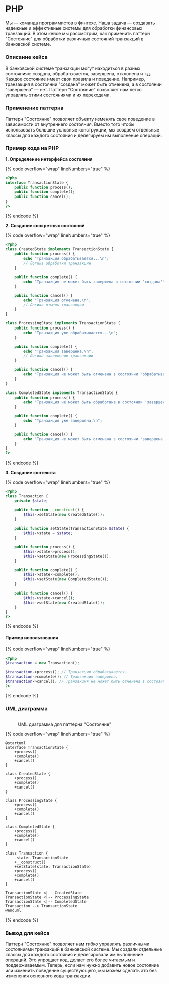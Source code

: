 # PHP

Мы — команда программистов в финтехе. Наша задача — создавать надежные и эффективные системы для обработки финансовых транзакций. В этом кейсе мы рассмотрим, как применить паттерн "Состояние" для обработки различных состояний транзакций в банковской системе.

### Описание кейса

В банковской системе транзакции могут находиться в разных состояниях: создана, обрабатывается, завершена, отклонена и т.д. Каждое состояние имеет свои правила и поведение. Например, транзакция в состоянии "создана" может быть отменена, а в состоянии "завершена" — нет. Паттерн "Состояние" позволяет нам легко управлять этими состояниями и их переходами.

### Применение паттерна

Паттерн "Состояние" позволяет объекту изменять свое поведение в зависимости от внутреннего состояния. Вместо того чтобы использовать большие условные конструкции, мы создаем отдельные классы для каждого состояния и делегируем им выполнение операций.

### Пример кода на PHP

**1. Определение интерфейса состояния**

{% code overflow="wrap" lineNumbers="true" %}
```php
<?php
interface TransactionState {
    public function process();
    public function complete();
    public function cancel();
}
?>
```
{% endcode %}

**2. Создание конкретных состояний**

{% code overflow="wrap" lineNumbers="true" %}
```php
<?php
class CreatedState implements TransactionState {
    public function process() {
        echo "Транзакция обрабатывается...\n";
        // Логика обработки транзакции
    }

    public function complete() {
        echo "Транзакция не может быть завершена в состоянии 'создана'\n";
    }

    public function cancel() {
        echo "Транзакция отменена.\n";
        // Логика отмены транзакции
    }
}

class ProcessingState implements TransactionState {
    public function process() {
        echo "Транзакция уже обрабатывается...\n";
    }

    public function complete() {
        echo "Транзакция завершена.\n";
        // Логика завершения транзакции
    }

    public function cancel() {
        echo "Транзакция не может быть отменена в состоянии 'обрабатывается'\n";
    }
}

class CompletedState implements TransactionState {
    public function process() {
        echo "Транзакция не может быть обработана в состоянии 'завершена'\n";
    }

    public function complete() {
        echo "Транзакция уже завершена.\n";
    }

    public function cancel() {
        echo "Транзакция не может быть отменена в состоянии 'завершена'\n";
    }
}
?>
```
{% endcode %}

**3. Создание контекста**

{% code overflow="wrap" lineNumbers="true" %}
```php
<?php
class Transaction {
    private $state;

    public function __construct() {
        $this->setState(new CreatedState());
    }

    public function setState(TransactionState $state) {
        $this->state = $state;
    }

    public function process() {
        $this->state->process();
        $this->setState(new ProcessingState());
    }

    public function complete() {
        $this->state->complete();
        $this->setState(new CompletedState());
    }

    public function cancel() {
        $this->state->cancel();
        $this->setState(new CreatedState());
    }
}
?>
```
{% endcode %}

#### Пример использования

{% code overflow="wrap" lineNumbers="true" %}
```php
<?php
$transaction = new Transaction();

$transaction->process(); // Транзакция обрабатывается...
$transaction->complete(); // Транзакция завершена.
$transaction->cancel(); // Транзакция не может быть отменена в состоянии 'завершена'
?>
```
{% endcode %}

### UML диаграмма

<figure><img src="../../../../../.gitbook/assets/image (4).png" alt=""><figcaption><p>UML диаграмма для паттерна "Состояние"</p></figcaption></figure>

{% code overflow="wrap" lineNumbers="true" %}
```plantuml
@startuml
interface TransactionState {
    +process()
    +complete()
    +cancel()
}

class CreatedState {
    +process()
    +complete()
    +cancel()
}

class ProcessingState {
    +process()
    +complete()
    +cancel()
}

class CompletedState {
    +process()
    +complete()
    +cancel()
}

class Transaction {
    -state: TransactionState
    +__construct()
    +setState(state: TransactionState)
    +process()
    +complete()
    +cancel()
}

TransactionState <|-- CreatedState
TransactionState <|-- ProcessingState
TransactionState <|-- CompletedState
Transaction --> TransactionState
@enduml
```
{% endcode %}

### Вывод для кейса

Паттерн "Состояние" позволяет нам гибко управлять различными состояниями транзакций в банковской системе. Мы создали отдельные классы для каждого состояния и делегировали им выполнение операций. Это упрощает код, делает его более читаемым и поддерживаемым. Теперь, если нам нужно добавить новое состояние или изменить поведение существующего, мы можем сделать это без изменения основного кода транзакции.
